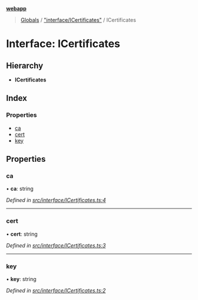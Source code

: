 **[webapp](../README.md)**

> [Globals](../globals.md) / ["interface/ICertificates"](../modules/_interface_icertificates_.md) / ICertificates

# Interface: ICertificates

## Hierarchy

* **ICertificates**

## Index

### Properties

* [ca](_interface_icertificates_.icertificates.md#ca)
* [cert](_interface_icertificates_.icertificates.md#cert)
* [key](_interface_icertificates_.icertificates.md#key)

## Properties

### ca

•  **ca**: string

*Defined in [src/interface/ICertificates.ts:4](https://github.com/BESTUPC/voting-web-app/blob/08738de/src/interface/ICertificates.ts#L4)*

___

### cert

•  **cert**: string

*Defined in [src/interface/ICertificates.ts:3](https://github.com/BESTUPC/voting-web-app/blob/08738de/src/interface/ICertificates.ts#L3)*

___

### key

•  **key**: string

*Defined in [src/interface/ICertificates.ts:2](https://github.com/BESTUPC/voting-web-app/blob/08738de/src/interface/ICertificates.ts#L2)*
